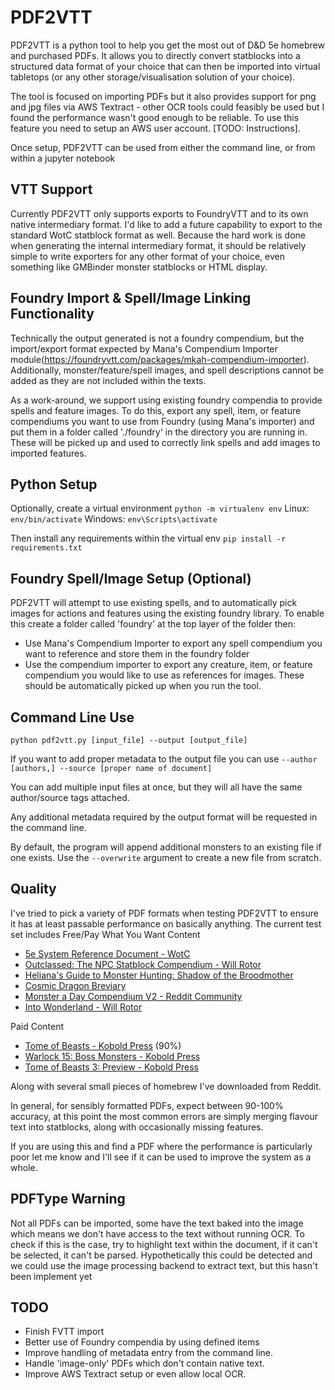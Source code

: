 # PDF2VTT
PDF2VTT is a python tool to help you get the most out of D&D 5e homebrew and purchased PDFs. It allows you to directly convert statblocks into a structured data format of your choice that can then be imported into virtual tabletops (or any other storage/visualisation solution of your choice).

The tool is focused on importing PDFs but it also provides support for png and jpg files via AWS Textract - other OCR tools could feasibly be used but I found the performance wasn't good enough to be reliable.
To use this feature you need to setup an AWS user account. [TODO: Instructions].

Once setup, PDF2VTT can be used from either the command line, or from within a jupyter notebook

## VTT Support
Currently PDF2VTT only supports exports to FoundryVTT and to its own native intermediary format. I'd like to add a future capability to export to the standard WotC statblock format as well.
Because the hard work is done when generating the internal intermediary format, it should be relatively simple to write exporters for any other format of your choice, even something like GMBinder monster statblocks or HTML display.

## Foundry Import & Spell/Image Linking Functionality
Technically the output generated is not a foundry compendium, but the import/export format expected by Mana's Compendium Importer module(https://foundryvtt.com/packages/mkah-compendium-importer).
Additionally, monster/feature/spell images, and spell descriptions cannot be added as they are not included within the texts.

As a work-around, we support using existing foundry compendia to provide spells and feature images. To do this, export any spell, item, or feature compendiums you want to use from Foundry (using Mana's importer) and put them in a folder called './foundry' in the directory you are running in. These will be picked up and used to correctly link spells and add images to imported features.

## Python Setup
Optionally, create a virtual environment
`python -m virtualenv env`
Linux:
`env/bin/activate`
Windows:
`env\Scripts\activate`

Then install any requirements within the virtual env
`pip install -r requirements.txt`

## Foundry Spell/Image Setup (Optional)
PDF2VTT will attempt to use existing spells, and to automatically pick images for actions and features using the existing foundry library. To enable this create a folder called 'foundry' at the top layer of the folder then:
- Use Mana's Compendium Importer to export any spell compendium you want to reference and store them in the foundry folder
- Use the compendium importer to export any creature, item, or feature compendium you would like to use as references for images.
These should be automatically picked up when you run the tool.

## Command Line Use
`python pdf2vtt.py [input_file] --output [output_file]`

If you want to add proper metadata to the output file you can use
`--author [authors,] --source [proper name of document]`

You can add multiple input files at once, but they will all have the same author/source tags attached.

Any additional metadata required by the output format will be requested in the command line.

By default, the program will append additional monsters to an existing file if one exists. Use the `--overwrite` argument to create a new file from scratch.

## Quality
I've tried to pick a variety of PDF formats when testing PDF2VTT to ensure it has at least passable performance on basically anything. The current test set includes 
Free/Pay What You Want Content
 - [5e System Reference Document - WotC](http://media.wizards.com/2016/downloads/DND/SRD-OGL_V5.1.pdf) 
 - [Outclassed: The NPC Statblock Compendium - Will Rotor](https://www.dmsguild.com/product/302037/OUTCLASSED-The-NPC-Statblock-Compendium)
 - [Heliana's Guide to Monster Hunting: Shadow of the Broodmother](https://www.patreon.com/posts/shadow-of-5th-51970320)
 - [Cosmic Dragon Breviary](https://drive.google.com/file/d/1snCMRNy-KBle96iq-gVnytf5ENfRRMws/view)
 - [Monster a Day Compendium V2 - Reddit Community](https://drive.google.com/file/d/0B4jAv0Wgv9taVnhSZEgxaDdMakk/view?resourcekey=0-AZeaefTBEmkjtrqsoYs5_w)
 - [Into Wonderland - Will Rotor](https://www.dmsguild.com/product/352628/Into-Wonderland-A-Feywild-Setting-Book)

Paid Content
- [Tome of Beasts - Kobold Press](https://koboldpress.com/tome-of-beasts/) (90%)
- [Warlock 15: Boss Monsters - Kobold Press](https://koboldpress.com/kpstore/product/warlock-patreon-boss-monsters-pdf/)
- [Tome of Beasts 3: Preview - Kobold Press](https://koboldpress.com/tob3-preview/)
  
Along with several small pieces of homebrew I've downloaded from Reddit. 

In general, for sensibly formatted PDFs, expect between 90-100% accuracy, at this point the most common errors are simply merging flavour text into statblocks, along with occasionally missing features.

If you are using this and find a PDF where the performance is particularly poor let me know and I'll see if it can be used to improve the system as a whole.

## PDFType Warning
Not all PDFs can be imported, some have the text baked into the image which means we don't have access to the text without running OCR. To check if this is the case, try to highlight text within the document, if it can't be selected, it can't be parsed.
Hypothetically this could be detected and we could use the image processing backend to extract text, but this hasn't been implement yet

## TODO
- Finish FVTT import
- Better use of Foundry compendia by using defined items
- Improve handling of metadata entry from the command line.
- Handle 'image-only' PDFs which don't contain native text.
- Improve AWS Textract setup or even allow local OCR.